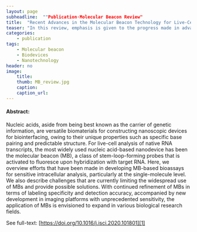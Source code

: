 ```yaml
---
layout: page
subheadline:  ""Publication·Molecular Beacon Review"
title:  "Recent Advances in the Molecular Beacon Technology for Live-Cell Single-Molecule Imaging"
teaser: "In this review, emphasis is given to the progress made in advancing the MB technology toward live-cell single-molecule analysis."
categories:
    - publication
tags:
    - Molecular beacon
    - Biodevices
    - Nanotechnology
header: no
image:
    title: 
    thumb: MB_review.jpg
    caption: 
    caption_url: 
---
```



#### Abstract:

Nucleic acids, aside from being best known as the carrier of genetic information, are versatile biomaterials for constructing nanoscopic devices for biointerfacing, owing to their unique properties such as specific base pairing and predictable structure. For live-cell analysis of native RNA transcripts, the most widely used nucleic acid-based nanodevice has been the molecular beacon (MB), a class of stem-loop-forming probes that is activated to fluoresce upon hybridization with target RNA. Here, we overview efforts that have been made in developing MB-based bioassays for sensitive intracellular analysis, particularly at the single-molecule level. We also describe challenges that are currently limiting the widespread use of MBs and provide possible solutions. With continued refinement of MBs in terms of labeling specificity and detection accuracy, accompanied by new development in imaging platforms with unprecedented sensitivity, the application of MBs is envisioned to expand in various biological research fields.

See full-text: [https://doi.org/10.1016/j.isci.2020.101801][1]

<img src="{{ site.urlimg }}MB_review.jpg" alt="">

 [1]: https://doi.org/10.1016/j.isci.2020.101801